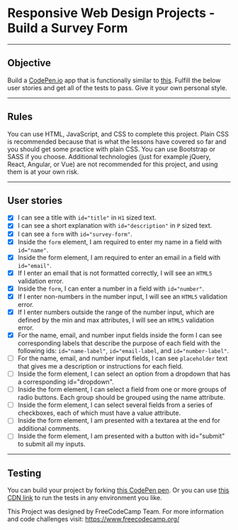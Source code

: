 # Responsive Web Design Projects - Build a Survey Form

----
## Objective
Build a [CodePen.io](https://codepen.io/) app that is functionally similar to
[this](https://codepen.io/freeCodeCamp/full/VPaoNP). Fulfill the below user
stories and get all of the tests to pass. Give it your own personal style.

----
## Rules
You can use HTML, JavaScript, and CSS to complete this project. Plain CSS is
recommended because that is what the lessons have covered so far and you should
get some practice with plain CSS. You can use Bootstrap or SASS if you choose.
Additional technologies (just for example jQuery, React, Angular, or Vue) are
not recommended for this project, and using them is at your own risk.

----
## User stories
- [x] I can see a title with ```id="title"``` in ```H1``` sized text.
- [x] I can see a short explanation with ```id="description"``` in ```P``` sized
 text.
- [x] I can see a ```form``` with ```id="survey-form"```.
- [x] Inside the ```form``` element, I am required to enter my name in a field
with ```id="name"```.
- [x] Inside the form element, I am required to enter an email in a field with
```id="email"```.
- [x] If I enter an email that is not formatted correctly, I will see an
```HTML5``` validation error.
- [x] Inside the ```form```, I can enter a number in a field with
```id="number"```.
- [x] If I enter non-numbers in the number input, I will see an ```HTML5```
validation error.
- [x] If I enter numbers outside the range of the number input, which are
defined by the min and max attributes, I will see an ```HTML5``` validation
error.
- [x] For the name, email, and number input fields inside the form I can see
corresponding labels that describe the purpose of each field with the following
ids: ```id="name-label"```, ```id="email-label```, and ```id="number-label"```.
- [ ] For the name, email, and number input fields, I can see ```placeholder```
text that gives me a description or instructions for each field.
- [ ] Inside the form element, I can select an option from a dropdown that has a
 corresponding id="dropdown".
- [ ] Inside the form element, I can select a field from one or more groups of
radio buttons. Each group should be grouped using the name attribute.
- [ ] Inside the form element, I can select several fields from a series of
checkboxes, each of which must have a value attribute.
- [ ] Inside the form element, I am presented with a textarea at the end for
additional comments.
- [ ] Inside the form element, I am presented with a button with id="submit" to
submit all my inputs.

----
## Testing
You can build your project by forking
[this CodePen pen](https://codepen.io/freeCodeCamp/pen/MJjpwO). Or you can use
[this CDN link](https://cdn.freecodecamp.org/testable-projects-fcc/v1/bundle.js.)
 to run the tests in any environment you like.

This Project was designed by FreeCodeCamp Team. For more information and code
challenges visit: https://www.freecodecamp.org/
